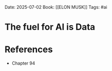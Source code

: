 Date: 2025-07-02
Book: [[ELON MUSK]]
Tags: #ai 
# The fuel for AI is Data


# References
- Chapter 94